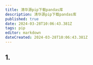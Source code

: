 ```yaml
---
title: 清华源pip下载pandas库
description: 清华源pip下载pandas库
published: true
date: 2024-03-28T10:06:43.381Z
tags: pip
editor: markdown
dateCreated: 2024-03-28T10:06:43.381Z
---
```


## 1.








